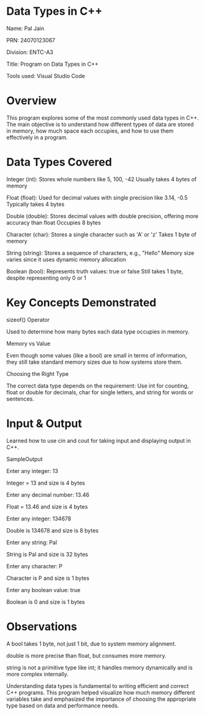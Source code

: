 # Data Types in C++

Name: Pal Jain

PRN: 24070123067

Division: ENTC-A3

Title: Program on Data Types in C++

Tools used: Visual Studio Code

# Overview
This program explores some of the most commonly used data types in C++. The main objective is to understand how different types of data are stored in memory, how much space each occupies, and how to use them effectively in a program.

# Data Types Covered
Integer (int):
Stores whole numbers like 5, 100, -42
Usually takes 4 bytes of memory


Float (float):
Used for decimal values with single precision like 3.14, -0.5
Typically takes 4 bytes


Double (double):
Stores decimal values with double precision, offering more accuracy than float
Occupies 8 bytes

Character (char):
Stores a single character such as 'A' or 'z'
Takes 1 byte of memory


String (string):
Stores a sequence of characters, e.g., "Hello"
Memory size varies since it uses dynamic memory allocation


Boolean (bool):
Represents truth values: true or false
Still takes 1 byte, despite representing only 0 or 1



# Key Concepts Demonstrated
sizeof() Operator

Used to determine how many bytes each data type occupies in memory.


Memory vs Value

Even though some values (like a bool) are small in terms of information, they still take standard memory sizes due to how systems store them.


Choosing the Right Type

The correct data type depends on the requirement:
Use int for counting, float or double for decimals, char for single letters, and string for words or sentences.

# Input & Output
Learned how to use cin and cout for taking input and displaying output in C++.


SampleOutput

Enter any integer: 13

Integer = 13 and size is 4 bytes


Enter any decimal number: 13.46

Float = 13.46 and size is 4 bytes


Enter any integer: 134678

Double is 134678 and size is 8 bytes


Enter any string: Pal

String is Pal and size is 32 bytes


Enter any character: P

Character is P and size is 1 bytes


Enter any boolean value: true

Boolean is 0 and size is 1 bytes


# Observations
A bool takes 1 byte, not just 1 bit, due to system memory alignment.

double is more precise than float, but consumes more memory.

string is not a primitive type like int; it handles memory dynamically and is more complex internally.

Understanding data types is fundamental to writing efficient and correct C++ programs. This program helped visualize how much memory different variables take and emphasized the importance of choosing the appropriate type based on data and performance needs.
